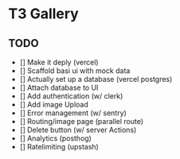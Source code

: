 # T3 Gallery

## TODO

- [] Make it deply (vercel)
- [] Scaffold basi ui with mock data
- [] Actually set up a database (vercel postgres)
- [] Attach database to UI
- [] Add authentication (w/ clerk)
- [] Add image Upload
- [] Error management (w/ sentry)
- [] Routing/image page (parallel route)
- [] Delete button (w/ server Actions)
- [] Analytics (posthog)
- [] Ratelimiting (upstash)